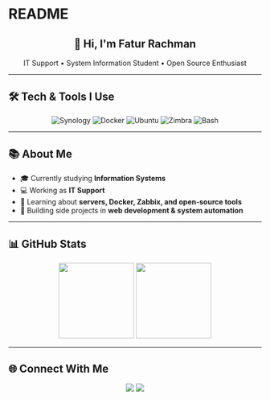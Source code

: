 # README
<!-- Banner / Greetings -->
<h2 align="center">👋 Hi, I'm Fatur Rachman</h2>
<p align="center">
  IT Support • System Information Student • Open Source Enthusiast
</p>

---

## 🛠️ Tech & Tools I Use
<p align="center">
  <img src="https://img.shields.io/badge/Synology-FFFFFF?style=flat-square&logo=synology&logoColor=black" alt="Synology" />
  <img src="https://img.shields.io/badge/Docker-2496ED?style=flat-square&logo=docker&logoColor=white" alt="Docker" />
  <img src="https://img.shields.io/badge/Ubuntu-E95420?style=flat-square&logo=ubuntu&logoColor=white" alt="Ubuntu" />
  <img src="https://img.shields.io/badge/Zimbra-CC3333?style=flat-square&logo=maildotru&logoColor=white" alt="Zimbra" />
  <img src="https://img.shields.io/badge/Bash-4EAA25?style=flat-square&logo=gnubash&logoColor=white" alt="Bash" />
</p>

---

## 📚 About Me
- 🎓 Currently studying **Information Systems**  
- 💻 Working as **IT Support**  
- 🌱 Learning about **servers, Docker, Zabbix, and open-source tools**  
- 🚀 Building side projects in **web development & system automation**  

---

## 📊 GitHub Stats
<p align="center">
  <img src="https://github-readme-stats.vercel.app/api?username=USERNAME&show_icons=true&theme=tokyonight" height="150"/>
  <img src="https://github-readme-stats.vercel.app/api/top-langs/?username=USERNAME&layout=compact&theme=tokyonight" height="150"/>
</p>

---

## 🌐 Connect With Me
<p align="center">
  <a href="https://www.linkedin.com/in/USERNAME/"><img src="https://img.shields.io/badge/LinkedIn-0A66C2?style=flat-square&logo=linkedin&logoColor=white"/></a>
  <a href="mailto:yourname@email.com"><img src="https://img.shields.io/badge/Email-D14836?style=flat-square&logo=gmail&logoColor=white"/></a>
</p>

